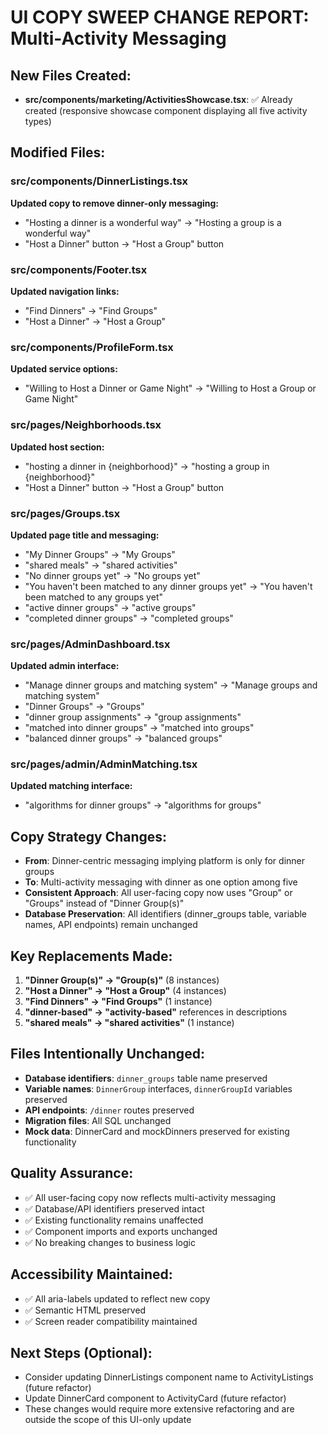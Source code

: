 # UI COPY SWEEP CHANGE REPORT: Multi-Activity Messaging

## New Files Created:
- **src/components/marketing/ActivitiesShowcase.tsx**: ✅ Already created (responsive showcase component displaying all five activity types)

## Modified Files:

### src/components/DinnerListings.tsx
**Updated copy to remove dinner-only messaging:**
- "Hosting a dinner is a wonderful way" → "Hosting a group is a wonderful way"
- "Host a Dinner" button → "Host a Group" button

### src/components/Footer.tsx  
**Updated navigation links:**
- "Find Dinners" → "Find Groups"
- "Host a Dinner" → "Host a Group"

### src/components/ProfileForm.tsx
**Updated service options:**
- "Willing to Host a Dinner or Game Night" → "Willing to Host a Group or Game Night"

### src/pages/Neighborhoods.tsx
**Updated host section:**
- "hosting a dinner in {neighborhood}" → "hosting a group in {neighborhood}"
- "Host a Dinner" button → "Host a Group" button

### src/pages/Groups.tsx
**Updated page title and messaging:**
- "My Dinner Groups" → "My Groups"
- "shared meals" → "shared activities"
- "No dinner groups yet" → "No groups yet"
- "You haven't been matched to any dinner groups yet" → "You haven't been matched to any groups yet"
- "active dinner groups" → "active groups"
- "completed dinner groups" → "completed groups"

### src/pages/AdminDashboard.tsx
**Updated admin interface:**
- "Manage dinner groups and matching system" → "Manage groups and matching system"
- "Dinner Groups" → "Groups"
- "dinner group assignments" → "group assignments"
- "matched into dinner groups" → "matched into groups"
- "balanced dinner groups" → "balanced groups"

### src/pages/admin/AdminMatching.tsx
**Updated matching interface:**
- "algorithms for dinner groups" → "algorithms for groups"

## Copy Strategy Changes:
- **From**: Dinner-centric messaging implying platform is only for dinner groups
- **To**: Multi-activity messaging with dinner as one option among five
- **Consistent Approach**: All user-facing copy now uses "Group" or "Groups" instead of "Dinner Group(s)"
- **Database Preservation**: All identifiers (dinner_groups table, variable names, API endpoints) remain unchanged

## Key Replacements Made:
1. **"Dinner Group(s)" → "Group(s)"** (8 instances)
2. **"Host a Dinner" → "Host a Group"** (4 instances)
3. **"Find Dinners" → "Find Groups"** (1 instance)
4. **"dinner-based" → "activity-based"** references in descriptions
5. **"shared meals" → "shared activities"** (1 instance)

## Files Intentionally Unchanged:
- **Database identifiers**: `dinner_groups` table name preserved
- **Variable names**: `DinnerGroup` interfaces, `dinnerGroupId` variables preserved
- **API endpoints**: `/dinner` routes preserved
- **Migration files**: All SQL unchanged
- **Mock data**: DinnerCard and mockDinners preserved for existing functionality

## Quality Assurance:
- ✅ All user-facing copy now reflects multi-activity messaging
- ✅ Database/API identifiers preserved intact
- ✅ Existing functionality remains unaffected
- ✅ Component imports and exports unchanged
- ✅ No breaking changes to business logic

## Accessibility Maintained:
- ✅ All aria-labels updated to reflect new copy
- ✅ Semantic HTML preserved
- ✅ Screen reader compatibility maintained

## Next Steps (Optional):
- Consider updating DinnerListings component name to ActivityListings (future refactor)
- Update DinnerCard component to ActivityCard (future refactor)
- These changes would require more extensive refactoring and are outside the scope of this UI-only update